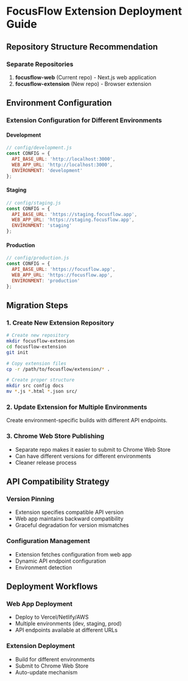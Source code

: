# FocusFlow Extension Deployment Guide

## Repository Structure Recommendation

### Separate Repositories
1. **focusflow-web** (Current repo) - Next.js web application
2. **focusflow-extension** (New repo) - Browser extension

## Environment Configuration

### Extension Configuration for Different Environments

#### Development
```javascript
// config/development.js
const CONFIG = {
  API_BASE_URL: 'http://localhost:3000',
  WEB_APP_URL: 'http://localhost:3000',
  ENVIRONMENT: 'development'
};
```

#### Staging
```javascript
// config/staging.js
const CONFIG = {
  API_BASE_URL: 'https://staging.focusflow.app',
  WEB_APP_URL: 'https://staging.focusflow.app',
  ENVIRONMENT: 'staging'
};
```

#### Production
```javascript
// config/production.js
const CONFIG = {
  API_BASE_URL: 'https://focusflow.app',
  WEB_APP_URL: 'https://focusflow.app',
  ENVIRONMENT: 'production'
};
```

## Migration Steps

### 1. Create New Extension Repository
```bash
# Create new repository
mkdir focusflow-extension
cd focusflow-extension
git init

# Copy extension files
cp -r /path/to/focusflow/extension/* .

# Create proper structure
mkdir src config docs
mv *.js *.html *.json src/
```

### 2. Update Extension for Multiple Environments
Create environment-specific builds with different API endpoints.

### 3. Chrome Web Store Publishing
- Separate repo makes it easier to submit to Chrome Web Store
- Can have different versions for different environments
- Cleaner release process

## API Compatibility Strategy

### Version Pinning
- Extension specifies compatible API version
- Web app maintains backward compatibility
- Graceful degradation for version mismatches

### Configuration Management
- Extension fetches configuration from web app
- Dynamic API endpoint configuration
- Environment detection

## Deployment Workflows

### Web App Deployment
- Deploy to Vercel/Netlify/AWS
- Multiple environments (dev, staging, prod)
- API endpoints available at different URLs

### Extension Deployment
- Build for different environments
- Submit to Chrome Web Store
- Auto-update mechanism
